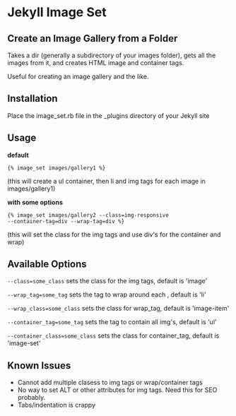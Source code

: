 Jekyll Image Set
================

Create an Image Gallery from a Folder
----------------

Takes a dir (generally a subdirectory of your images folder), gets all the images from it, and creates HTML image and container tags.

Useful for creating an image gallery and the like.

Installation
----------------

Place the image_set.rb file in the _plugins directory of your Jekyll site

Usage 
----------------

**default**

<code>{% image_set images/gallery1 %}</code>

(this will create a ul container, then li and img tags for each image in images/gallery1)

**with some options**

<code>{% image_set images/gallery2 --class=img-responsive --container-tag=div --wrap-tag=div %}</code>

(this will set the class for the img tags and use div's for the container and wrap)

Available Options
----------------

<code>--class=some_class</code>
sets the class for the img tags, default is 'image'

<code>--wrap_tag=some_tag</code>
sets the tag to wrap around each <img>, default is 'li'

<code>--wrap_class=some_class</code>
sets the class for wrap_tag, default is 'image-item'

<code>--container_tag=some_tag</code>
sets the tag to contain all img's, default is 'ul'

<code>--container_class=some_class</code>
sets the class for container_tag, default is 'image-set'

Known Issues
----------------

* Cannot add multiple clasess to img tags or wrap/container tags
* No way to set ALT or other attributes for img tags. Need this for SEO probably. 
* Tabs/indentation is crappy 

